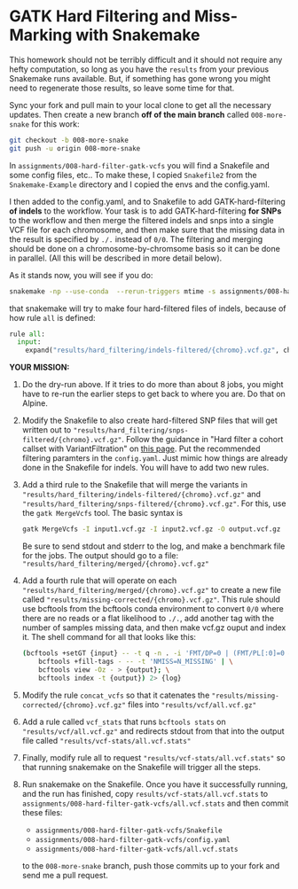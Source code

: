 # GATK Hard Filtering and Miss-Marking with Snakemake

This homework should not be terribly difficult and it should not require
any hefty computation, so long as you have the `results` from your previous
Snakemake runs available.  But, if something has gone wrong you might
need to regenerate those results, so leave some time for that.


Sync your fork and pull main to your local clone to get all the necessary
updates.  Then create a new branch **off of the main branch**
called `008-more-snake` for this work:
```sh
git checkout -b 008-more-snake
git push -u origin 008-more-snake
```

In `assignments/008-hard-filter-gatk-vcfs` you will find a 
Snakefile and some config
files, etc..  To make these, I copied `Snakefile2` from the `Snakemake-Example`
directory and I copied the envs and the config.yaml.

I then added to the config.yaml, and to Snakefile to add GATK-hard-filtering
**of indels** to the workflow.  Your task is to add GATK-hard-filtering
**for SNPs** to the workflow and then merge the filtered indels and snps
into a single VCF file for each chromosome, and then make sure that
the missing data in the result is specified by `./.` instead of `0/0`.  The filtering and merging should be done on a
chromosome-by-chromsome basis so it can be done in parallel. (All this will
be described in more detail below).


As it stands now, you will see if you do:
```sh
snakemake -np --use-conda  --rerun-triggers mtime -s assignments/008-hard-filter-gatk-vcfs/Snakefile
```
that snakemake will try to make four hard-filtered files of indels, because of how rule `all` is defined:
```python
rule all:
  input: 
    expand("results/hard_filtering/indels-filtered/{chromo}.vcf.gz", chromo=CHROMOS)

```



**YOUR MISSION:**

1.  Do the dry-run above.  If it tries to do more than about 8 jobs, you might have
    to re-run the earlier steps to get back to where you are.  Do that on Alpine.
2.  Modify the Snakefile to also create hard-filtered
    SNP files that will get written
    out to `"results/hard_filtering/snps-filtered/{chromo}.vcf.gz"`.  Follow the guidance in "Hard filter a cohort callset with VariantFiltration" on
    [this page](https://gatk.broadinstitute.org/hc/en-us/articles/360035531112--How-to-Filter-variants-either-with-VQSR-or-by-hard-filtering#2).
    Put the recommended filtering paramters in the `config.yaml`.  Just mimic how things are already done in the Snakefile for indels. You will have to add two
    new rules.
3.  Add a third rule to the Snakefile that will merge the variants in
    `"results/hard_filtering/indels-filtered/{chromo}.vcf.gz"` and 
    `"results/hard_filtering/snps-filtered/{chromo}.vcf.gz"`.  For this, use the
    `gatk MergeVcfs` tool.  The basic syntax is 
    ```sh
    gatk MergeVcfs -I input1.vcf.gz -I input2.vcf.gz -O output.vcf.gz
    ```
    Be sure to send stdout and stderr to the log, and make a benchmark file
    for the jobs.  The output should go to a file:
    `"results/hard_filtering/merged/{chromo}.vcf.gz"`
4.  Add a fourth rule that will operate on each `"results/hard_filtering/merged/{chromo}.vcf.gz"` to create a new file called
    `"results/missing-corrected/{chromo}.vcf.gz"`.  This rule should use
    bcftools from the bcftools conda environment to convert `0/0` where there
    are no reads or a flat likelihood to `./.`, add another tag with the
    number of samples missing data, and then make vcf.gz ouput and index it.  The 
    shell command for all that looks like this:
    ```sh
    (bcftools +setGT {input} -- -t q -n . -i 'FMT/DP=0 | (FMT/PL[:0]=0 & FMT/PL[:1]=0 & FMT/PL[:2]=0)' | \
        bcftools +fill-tags - -- -t 'NMISS=N_MISSING' | \
        bcftools view -Oz - > {output}; \
        bcftools index -t {output}) 2> {log}
    ```
5.  Modify the rule `concat_vcfs` so that it catenates the
    `"results/missing-corrected/{chromo}.vcf.gz"` files into
    `"results/vcf/all.vcf.gz"`
6.  Add a rule called `vcf_stats` that runs `bcftools stats` on
    `"results/vcf/all.vcf.gz"` and redirects stdout from that into
    the output file called `"results/vcf-stats/all.vcf.stats"`
7.  Finally, modify rule all to request `"results/vcf-stats/all.vcf.stats"`
    so that running snakemake on the Snakefile will trigger all the steps.
8.  Run snakemake on the Snakefile. Once you have it successfully running,
    and the run has finished, copy `results/vcf-stats/all.vcf.stats` to 
    `assignments/008-hard-filter-gatk-vcfs/all.vcf.stats` and then
    commit these files:
    - `assignments/008-hard-filter-gatk-vcfs/Snakefile`
    - `assignments/008-hard-filter-gatk-vcfs/config.yaml`
    - `assignments/008-hard-filter-gatk-vcfs/all.vcf.stats`
    
    to the `008-more-snake` branch, push those commits up to your fork and send me a pull request.

